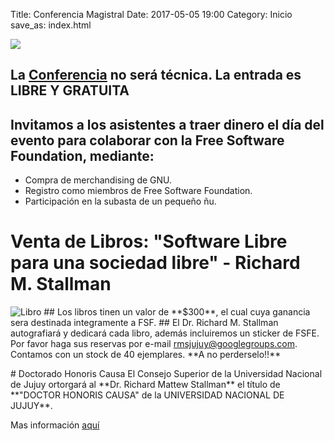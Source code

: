 Title: Conferencia Magistral
Date: 2017-05-05 19:00
Category: Inicio
save_as: index.html

<img src="../theme/images/Flyer2.png" align="middle" class="responsive-image"/>

## La [Conferencia](/category/conferencia.html) no será técnica. La entrada es LIBRE Y GRATUITA

## Invitamos a los asistentes a traer dinero el día del evento para colaborar con la Free Software Foundation, mediante:
* Compra de merchandising de GNU.
* Registro como miembros de Free Software Foundation.
* Participación en la subasta de un pequeño ñu.
<p></p>

# Venta de Libros: "Software Libre para una sociedad libre" - Richard M. Stallman
<IMG SRC="../theme/images/libros2.jpg" ALT="Libro" class="responsive-image">
## Los libros tinen un valor de **$300**, el cual cuya ganancia sera destinada integramente a FSF.
## El Dr. Richard M. Stallman autografiará y dedicará cada libro, además incluiremos un sticker de FSFE.
Por favor haga sus reservas por e-mail <a href="mailto:rmsjujuy@googlegroups.com">rmsjujuy@googlegroups.com</a>. Contamos con un stock de 40 ejemplares. **A no perderselo!!**


<p></p>
# Doctorado Honoris Causa
El Consejo Superior de la Universidad Nacional de Jujuy ortorgará al **Dr. Richard Mattew Stallman**  el título de **"DOCTOR HONORIS CAUSA" de la UNIVERSIDAD NACIONAL DE JUJUY**.

Mas información  [aquí](/category/dhc.html)
